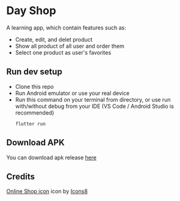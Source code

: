 # Day Shop

A learning app, which contain features such as:

* Create, edit, and delet product
* Show all product of all user and order them
* Select one product as user's favorites

## Run dev setup

* Clone this repo
* Run Android emulator or use your real device
* Run this command on your terminal from directory, or use run with/without debug from your IDE (VS Code / Android Studio is recommended)
    ```
    flutter run
    ```

## Download APK

You can download apk release [here](https://drive.google.com/file/d/1Gbavd8GZCDBzy3ZIeojT6BaVKVfeZ9La/view?usp=sharing)

## Credits

[Online Shop icon](https://icons8.com/icons/set/online-shop) icon by [Icons8](https://icons8.com)

